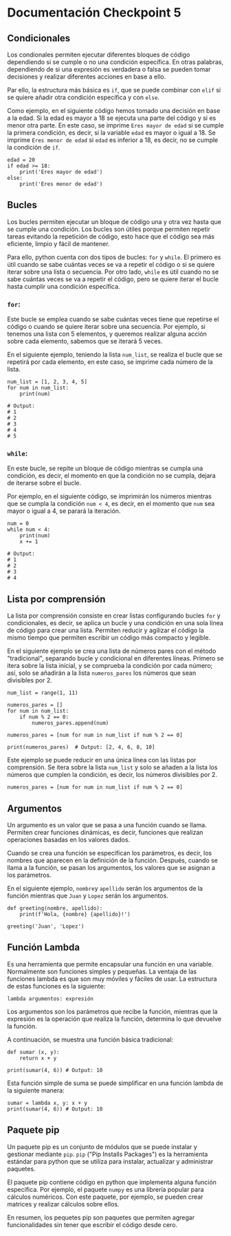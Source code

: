 # Documentación Checkpoint 5

## Condicionales

Los condionales permiten ejecutar diferentes bloques de código dependiendo si se cumple o no una condición específica. En otras palabras, dependiendo de si una expresión es verdadera o falsa se pueden tomar decisiones y realizar diferentes acciones en base a ello. 

Par ello, la estructura más básica es `if`, que se puede combinar con `elif` si se quiere añadir otra condición específica y con `else`.

Como ejemplo, en el siguiente código hemos tomado una decisión en base a la edad. Si la edad es mayor a 18 se ejecuta una parte del código y si es menor otra parte.
En este caso, se imprime `Eres mayor de edad` si se cumple la primera condición, es decir, si la variable `edad` es mayor o igual a 18. Se imprime `Eres menor de edad` si `edad` es inferior a 18, es decir, no se cumple la condición de `if`.

```
edad = 20
if edad >= 18:
    print('Eres mayor de edad')
else: 
    print('Eres menor de edad')
```

## Bucles

Los bucles permiten ejecutar un bloque de código una y otra vez hasta que se cumple una condición. Los bucles son útiles porque permiten repetir tareas evitando la repetición de código, esto hace que el código sea más eficiente, limpio y fácil de mantener. 

Para ello, python cuenta con dos tipos de bucles: `for` y `while`. El primero es útil cuando se sabe cuántas veces se va a repetir el código o si se quiere iterar sobre una lista o secuencia. Por otro lado, `while` es útil cuando no se sabe cuántas veces se va a repetir el código, pero se quiere iterar el bucle hasta cumplir una condición específica. 

###  `for`: 
Este bucle se emplea cuando se sabe cuántas veces tiene que repetirse el código o cuando se quiere iterar sobre una secuencia. Por ejemplo, si tenemos una lista con 5 elementos, y queremos realizar alguna acción sobre cada elemento, sabemos que se iterará 5 veces. 

En el siguiente ejemplo, teniendo la lista `num_list`, se realiza el bucle que se repetirá por cada elemento, en este caso, se imprime cada número de la lista. 

```
num_list = [1, 2, 3, 4, 5]
for num in num_list:
    print(num)

# Output:
# 1
# 2
# 3
# 4
# 5
```

### `while`:
En este bucle, se repite un bloque de código mientras se cumpla una condición, es decir, el momento en que la condición no se cumpla, dejara de iterarse sobre el bucle. 

Por ejemplo, en el siguiente código, se imprimirán los números mientras que se cumpla la condición `num < 4`, es decir, en el momento que `num` sea mayor o igual a 4, se parará la iteración. 

```
num = 0
while num < 4:
    print(num)
    x += 1

# Output:
# 1
# 2
# 3
# 4
```

## Lista por comprensión

La lista por comprensión consiste en crear listas configurando bucles `for` y condicionales, es decir, se aplica un bucle y una condición en una sola línea de código para crear una lista. 
Permiten reducir y agilizar el código la mismo tiempo que permiten escribir un código más compacto y legible. 

En el siguiente ejemplo se crea una lista de números pares con el método "tradicional", separando bucle y condicional en diferentes líneas. Primero se itera sobre la lista inicial, y se comprueba la condición por cada número; así, solo se añadirán a la lista `numeros_pares` los números que sean divisibles por 2. 

```
num_list = range(1, 11)

numeros_pares = []
for num in num_list:
    if num % 2 == 0:
        numeros_pares.append(num)

numeros_pares = [num for num in num_list if num % 2 == 0]

print(numeros_pares)  # Output: [2, 4, 6, 8, 10]
```
Este ejemplo se puede reducir en una única línea con las listas por comprensión. Se itera sobre la lista `num_list` y solo se añaden a la lista los números que cumplen la condición, es decir, los números divisibles por 2. 

```
numeros_pares = [num for num in num_list if num % 2 == 0]
```

## Argumentos

Un argumento es un valor que se pasa a una función cuando se llama. Permiten crear funciones dinámicas, es decir, funciones que realizan operaciones basadas en los valores dados. 

Cuando se crea una función se especifican los parámetros, es decir, los nombres que aparecen en la definición de la función. Después, cuando se llama a la función, se pasan los argumentos, los valores que se asignan a los parámetros.

En el siguiente ejemplo, `nombre`y `apellido` serán los argumentos de la función mientras que `Juan` y `Lopez` serán los argumentos.
 
```
def greeting(nombre, apellido):
    print(f'Hola, {nombre} {apellido}!')

greeting('Juan', 'Lopez')
```

## Función Lambda

Es una herramienta que permite encapsular una función en una variable. Normalmente son funciones simples y pequeñas. La ventaja de las funciones lambda es que son muy móviles y fáciles de usar. La estructura de estas funciones es la siguiente:

```
lambda argumentos: expresión
```
Los argumentos son los parámetros que recibe la función, mientras que la expresión es la operación que realiza la función, determina lo que devuelve la función. 

A continuación, se muestra una función básica tradicional:

```
def sumar (x, y):
    return x + y

print(sumar(4, 6)) # Output: 10
```

Esta función simple de suma se puede simplificar en una función lambda de la siguiente manera:

```
sumar = lambda x, y: x + y
print(sumar(4, 6)) # Output: 10
```

## Paquete pip

Un paquete pip es un conjunto de módulos que se puede instalar y gestionar mediante `pip`. `pip` ("Pip Installs Packages") es la herramienta estándar para python que se utiliza para instalar, actualizar y administrar paquetes.

El paquete pip contiene código en python que implementa alguna función específica. Por ejemplo, el paquete `numpy` es una librería popular para cálculos numéricos. Con este paquete, por ejemplo, se pueden crear matrices y realizar cálculos sobre ellos. 

En resumen, los pequetes pip son paquetes que permiten agregar funcionalidades sin tener que escribir el código desde cero. 